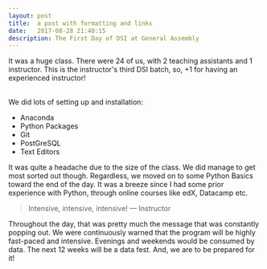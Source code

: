 ```yaml
---
layout: post
title:  a post with formatting and links
date:   2017-08-28 21:40:15
description: The First Day of DSI at General Assembly
---
```

It was a huge class. There were 24 of us, with 2 teaching assistants and 1 instructor. This is the instructor's third DSI batch, so, +1 for having an experienced instructor!  

<br>
We did lots of setting up and installation:
<ul>
	<li>Anaconda</li>
	<li>Python Packages</li>
	<li>Git</li>
	<li>PostGreSQL</li>
	<li>Text Editors</li>
</ul>

It was quite a headache due to the size of the class. We did manage to get most sorted out though. 
Regardless, we moved on to some Python Basics toward the end of the day. It was a breeze since I 
had some prior experience with Python, through online courses like edX, Datacamp etc.

<blockquote>
	Intensive, intensive, intensive!
	— Instructor
</blockquote>

Throughout the day, that was pretty much the message that was constantly popping out. We were 
continuously warned that the program will be highly fast-paced and intensive. Evenings and 
weekends would be consumed by data. The next 12 weeks will be a data fest. And, we are to be 
prepared for it!